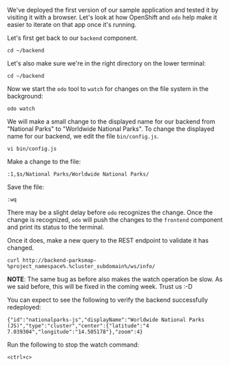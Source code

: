 We've deployed the first version of our sample application and tested it by visiting it with a browser. Let's look at how OpenShift and ``odo`` help make it easier to iterate on that app once it's running.

Let's first get back to our `backend` component.

```execute-1
cd ~/backend
```

Let's also make sure we're in the right directory on the lower terminal:

```execute-2
cd ~/backend
```

Now we start the ``odo`` tool to ``watch`` for changes on the file system in the background:

```execute-2
odo watch
```

We will make a small change to the displayed name for our backend from "National Parks" to "Worldwide National Parks". To change the displayed name for our backend, we edit the file `bin/config.js`.

```execute-1
vi bin/config.js
```

Make a change to the file:

```execute-1
:1,$s/National Parks/Worldwide National Parks/
```

Save the file:

```execute-1
:wq
```

There may be a slight delay before ``odo`` recognizes the change. Once the change is recognized, ``odo`` will push the changes to the ``frontend`` component and print its status to the terminal.

Once it does, make a new query to the REST endpoint to validate it has changed.

```execute-1
curl http://backend-parksmap-%project_namespace%.%cluster_subdomain%/ws/info/
```

__NOTE__: The same bug as before also makes the watch operation be slow. As we said before, this will be fixed in the coming week. Trust us :-D

You can expect to see the following to verify the backend successfully redeployed:

```
{"id":"nationalparks-js","displayName":"Worldwide National Parks (JS)","type":"cluster","center":{"latitude":"4
7.039304","longitude":"14.505178"},"zoom":4}
```

Run the following to stop the watch command:

```execute-2
<ctrl+c>
```
